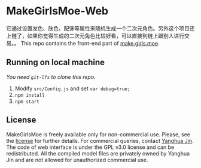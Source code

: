 # MakeGirlsMoe-Web
它通过设置发色、肤色、配饰等属性来随机生成一个二次元角色。另外这个项目还上链了，如果你觉得生成的二次元角色比较好看，可以直接到链上跟别人进行交易。。
This repo contains the front-end part of [make.girls.moe](http://make.girls.moe/).

## Running on local machine
*You need `git-lfs` to clone this repo.*

1. Modify `src/Config.js` and set `var debug=true;`
2. `npm install`
3. `npm start`

## License
MakeGirlsMoe is freely available only for non-commercial use. Please, see the [license](https://github.com/makegirlsmoe/makegirlsmoe_web/blob/master/LICENSE.txt">) for further details.
For commercial queries, contact [Yanghua Jin](mailto:yanghuajin94@gmail.com).
The code of web interface is under the GPL v3.0 license and can be redistributed.
All the compiled model files are privately owned by Yanghua Jin and are not allowed for unauthorized commercial use.
